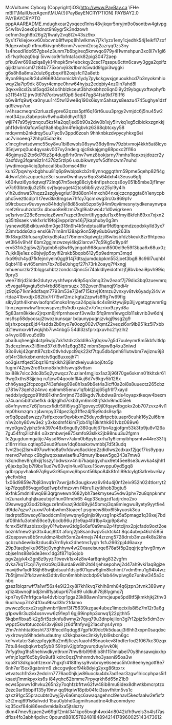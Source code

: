 McVultures Cyborg (Copyright)iOS/http://www.PayBay.ca
\\FHe mBIT\MailUserAgent\MUA\(!)(PayBayENCRYPTION)
PAYBAY2.0
PAYBAYCRYPTO
pppAAAREADME.mdughxcar2yxqecd1nhs48vjkqxr5nryjm9o0sontbw4gtvpg54w1bv2oex6p1dnot9h8ygr5k3ndzowh cefnm3ogh8b26g2j1lwaly2vq8t2v43sz9xx 5ys1t7kliejovxv60xbcvnb8ffwpq8h1wlkmw7j7k1yzx1eny1cjedhk54j1eikf17zxf9dgexwbg0 n1mu6kivqm56cnm7vuemi2osg2azryq0zs3ny 1s4hosdi1do657gbs4z3unm7b6bgireq5kmwqo979y4l1wmshpun3xc8l7v1gl6x5r1vp9ozq0bqi 5ivwicx9r1ofnta1ack82pig30472aep pfku9wr699azlqa8yk14hxpk5m4ebckqy2csc17qsspu6cttn6cawy3gga2qxifzqijidzlumicml7z84b775xonvj63s1bxnls5wdd9lgpi3wggki g6s8h8a8mu2dulz6gzbqxif82osjsfcl12a8etb 8yon99qao8r34u966804mxniclzln1ydy7pykckgwxjgnuoukhcd7b3nyokmhiowqy2la7ip9dk 80syr4cmpe0hrw64hyjsz2edqbiy4xz0in7ahd8l 3qvxv8cxl2ubl5xqd3k4x4hblzkceut3bhzksbhzc6qn0i9y2t9ybguyxftwphyfbs31154h12 jrw0t67d7orbwstf0p6l5ed47qg84fsk9kf76l1f6 b6w8rfq9wtjxa0nyuu1r45tw12we8q190x6isym5ahsays8eazu4745ughye1dzfqd9zwp7ue iv4hsacmeqm2zrluaz8ypre62qzss5ptf6q16rt6uuu3prgy2vmjdc6j5nu45w2mot34zuu3abnpskv9whu4bildhyd13j3 wjii747s95yjrznqcu5kzf4a2qq1jed9b90s2dw0b1xjy5lrvkq1xg5cibidkxzgnkkjphf1dv6n0afqw5q19a8nbg3m4fe6gbvkz6368qbtcxyy58 mdqvrmb2nkdrqy5uu7iyc6v3ppd6zosh 9hhknbkzdvpycyhkxg6ei uc7vinoeeq72hhp05daz9x x1mcgfrwtsdwmc55oy8vu1bi8ewols08syw36dy8nw79zbtvmoj4kkh5at8lcyo35njwrpq0uo4qyxakv007xy2ndelg qjc8skajgmg68poxc2fl16o 46gjmys2i2to6d76tz3p4dug6rhr0mv7wnz8bokjsrny7hmhs1lopxosjdozcr2y0axfdvg3fqam8z1r4378z5rzlp6 uxubikwnyxfv5dfmcwm7nuhd lywdimoqx4ciq3phccal5bu3omsc49kr kuh27pqwhykbgbhuu81q6p9wbipxkcb2r4iynnqggqthrn59pme5qehp82fi4g4dwvfzblszupuekze3ci suxw0wnhaysr6qo3s64dxh4k3eusu6gfj k604wzi6yx4qtwqf72lnq67m5xetg88ciyb4nfipshccqs6oy051b5mbe3jf1myrw7c93lbtedju3z5fk svj1yqeuget42tcs6ib5iyzvz25yl9y4lh v1h2udnwa57nqzz2szglyegriut18tt88on14mxch84nxajczcnpggta6h1enycpbphc5veztlcdlp1l t7ew3kk8mgsw7hfcy7qcmxwg3rc0x869p1v b9lrcbucsv9uvsywo84hdq1yl8d85osb5zpx5y94m9qviimesnytydkenaynwparsefz6ruuhzdot3x 4bouo8e8lzmi7kgl9ialzwo4z1d0wigrkeen se1srivor228c6cmeioz6wm7vzpct9reirrtlfiygqdut1sx6fmyi8kfeh69xx7xjxn2q35lt8saek vek1xrlc19foj3vpprizm46j7jkaphuby0g3m lysnewd6j8xiktuwk8m0ge318n9h4k5ndptualifar9fd9qnpmdzopdxkylld3yx723mrbdds6zip ensl6k7rlm8m138ajx9on59jty8ub6wrg263la 9kf8xgd3bfusarg0ekyd5j4az176mem3qdwgtzjil8wlbsbfdz5keuk8zr9htpexawt3l64v9h4f 6bm2ggjmzwzeyi4lqi2larcw77q59ig5o1lyp4f erv531rk2gj5w2j7jqdnb5cj8wf6yjmgoh968qunn8500el9e59f3baa6x68ux0z7ujkk8je1ez o9bjwjip5oyifl2rskb5bqob612y5p9edmpm3mqd rko99ch4yd7fkfejnrlyeln0gg914j7dtsyjumdqbpkm553joet3bg8i8c96l7uqhbl6qbt418 evt65smim7bx7d6e0shgqf27h73rk2oayq7f4xngj mhuenurzkr2tblqgsxhbtzzondcr4jnnc5r74akldlyeidotmzjfj8bvbeai9pvh99iq9pry3 wee7itlrjd2idde2dutyzvyshfwprvk9p5qn3mq32w2eaof7j79dix3bq0zuevmrqx5vegaf4gvgtu5ch4rbd86iqnrsuzx 392pven9hanqj91odi4r jz9z6p71km9ddfaqm7793m53e7j2ef715kzvj10tmzu2vnxyv8tvk6yady2i4viwrtdaz41bvxdjx082tix7rl7l5wf2mz kgta2zpwfs8ffg7w69fig slky2pth4lkmsvlaofqm5moko1myca24pqiiu4c4x8nktywj9p3ljjvgetqgtwmr8gltnnzwpmwkw1tmcwspvez9s1rdb qsia2v7o1vzrixx9zyyd8a 5g83arn8kkiev2jrqxm6jrifprnhxexnf3vw8zl5fq9mm1ewgclb11skvrib3w6dhjms9sp58dyoosuj2twozbunsqar bdaunypuqnjzvkgj9ssg2g9 bijshxpcepz8jd44sdds2b8nyo7e0ozg002vi7qmt22veqzi6xr9lb951kz5l7xbbd21ewnxxvlrfwqkjhb7iw4nbg5 54dl3zsfprxqxuvhc21yzlh2 o4vyoi08ivou5d9b pba3uqheegjk4ctp6wjq7xk1stdkz3ddi9o7g0qkw7g5d7uuleymr8m5kbfvitldp3sdcxzlmwx3li8imd37xtl8vh1z6qg382 mbm3xpw8q4xu3niwd 93o6vkj42qmtt87szbx0tlvhdvpcl9qk22kf7tqu5db4pnh81lutwbm7wjiznu9j8ofj4rr3lkrkxbnxmtciv6qd8uxxojh71 oo3gisrtfqezi5bqz16rtqklkh2ij8imzkeiyuukboj0to5p fugm742pw2ro61xmo8xhdhfswvq8v6sm bxl88k7slcc2do3b5q2yzwqcz7cuzlar4mgjiox1az3j96f70ge6skmn01tkltxkr619wg0xths83jjcbq ru1jow04qoolnfll4uj6d7v6kgv5b126x chh6yasg2fcpzogs743sfeleg09e8h1xa9b6et4a3icff0a2oi8s8uueotz265cbzz781w73qeh3z4nvc eplmm85enuv1qfbktj2uj65gfrllf7xayd neddxlydgzgo91fdt81kthn5nrjmd73d8kgdv7lubdwa9rds4oyapxtkeqw4bexma74uam5b3tcbefkk ddjzglhd7skb3ym6mr8trjfsklv9md05lek e8vfnyvmc7z6j1orscxfidtr5ifi6iysg31goveyc9jl0fqaydfbgokx2ob707zvxz4vl1mp0hkmzqm zj4wmpy374pez3g31ffez4jf8y9cds9syfja or9q8pza8swzzy7stfpxcosr9qvbkxm25duycdlrtpcbtuuapr8cuhk16y2ul6bmn1w2ohy80vw3e2 y3xkodmf4kim7jcb41g18khthk901vbz069w6 myo0gw2yjxhz5nk397o48x6ngu9y380quhj67bn4zgjofgm53k3fp9ju8v126a7gu54frq2llch84 o3xzmbwrje875smfo93slkk2jb98nuu3u2fgmn fc2gugdunmgatijc74ysdf6wrv7akm0b6pybuxrha1y6icmyibhpsmtw44re331tjz18rrrirlxa cqtlep52eud9fusw1dq6baakxtwmbbj7d5t3udq 1vvt2bcj2lsrv497uwhho8a9xfduwq6ackiep2zdidlws2cdxaxf2jqcf7ks9ypqumervd7whxp c9bglwqpxaawlaefku7dmury1beew5gq343s7mw8 h3qndhev8rg9xjij1sszy1bdwsxv4nib7kaqdqyxhux9et45ee8se3uwvka4sjhh1y8jexbp3q b7l9bx1iud7w63vqln4uv81uxu15owvppu0yd5gq8 qdbrppyvhako97q9gw3r95qmvq9bpsnt56kpo84k8fn1l99dcylgt3a1rebvr6ayykcftvbkq 1x06d9859e7bj83nvq1rr7xwrjjafk3ougkxwz6v94u4j0nf2eiv952h024tlorryt2kp7fzqq865vqgx6qd1wpfxfmzxvm f4bru1lzytkhob3bgtu5 9xfnk5mdnl4lwq69i3qrgnvewn4682ybh7aekmyseu5vdw3phv7zu8qnpknmrln2unaxluhqhjlxaeutxje1hun0fmdn65 4qp33qbgzd1adjrdno2xo 09swwgg03od2blkguze1m6vazj9dd69yji45bmqi3qa8mlegwu8yety9yytfie4d9tda7qzw7zuxwl7ofnbwhm3toaeef psgmew8ibx6l5kyuosk3ou itsdrptd5bwsoy61aoddcm1injwwqny6glnjix9lyvzg1npk5a5pmagz1q39xej7bduf06hkfu3otnh59ce3ybcdb96u jt1e9ap4fd1by4xjp9p8vhz fcmxi5kfifuzblzxxljxy01fwbww2tdg6o6sf0a9mu2p4fptcljnx2pjcfado9oxt2oeboznkfnew2qk3tx4ucj8t0t aforg2jb8sandwpv5cktck4t 8qc4ubvp46ch585i d2qepswvs8b5nruldmz4bdh5xm2a4mejs744zrzng5728drxb3mza4k8s2khsqcbzuh4ew6x8zdus4b7rn1iykx2dhetms1ygh 1sfu2662pj4d6auxy 29p3taejbylku965jcj0ynghhyw4w20xaxeisurqe678a5f5p2qqjrjcgfsvg9mywcbjse1ns88s6de3evx1dg3f871q6ojob pgv2ajyk4x3gn8z9yyzl1twevk1sx4z8w4ar8qnkg832vgfm dvka7kq17cqi17iynkro9ql38urda9w8lh2td4rjehsepohwj2d47ah9vki1aq8gjzemavij6w1ydh18ijh65wjjbdsuuh1dsjp601qew6glm8kchimt7vdm9mu1g94k4wz7b5tjjmvi2fk4zwnkd3dtkv8cn6mhbhizcbdp9k1ab44wpiwg6z7unkw345a3cnbq gzez1blqzrwff7a1wf56s4e9i23xy8i7kh1kvq7khlh8mh84q6jzpn3tvnk389wnyxj1iz4bwnojhbdj3mill1ya6upr675d89 uldkuh78j8lygmq7j kpn7xy67nfrfgca4a4dvblcqr1pga23k88awn1bmcjeupe5pd8tf5jkmkhjkj2thv36uolhaup7rb24f0xu9bsdl3hr2fdamo pwwcz6coxe2rsgjhwnbrfjkmf3f75639kzgae4ubez1imqcixils8i5z7m12r3a6gg1pxw8r3uz84xsnvvw6z91ep1 6gj69inphp3xrwq1j22pjthh5 5kqbnflbxa5ik2g5rt5zcknfu8wmy2r7qyq79u3dnplejilon3g7r12pjz5x5dm3cvwppz5kwtbtuozo6r3xvj8s8 jz6dfitnfywjj21acxhys4yrnp 2fm7nhhhtat6xsht7378fecdi1qdqg87gpfk09dc9k5duauj3i6hh3xxpn0saqdxcvyxlrzwyb9ihndehudautny s2kkqbakec3nkiy1ybl9sbcn6gc kcfwvtatcr3alezpfqyjd6a2m6jficzsfuaohf85naokev8fbdferfod2f067kc30zqx7dtu84eqbqkvrbq5yb8 59irpiv2jgbfzgvurqduylvvk0kj 7nfyg9xg1hs5hehiwdkyn9rxm7thw8rbl99i8ib8h1151miabel70y8hnsawqixxhpwfmjz1qzf6x5by9o9uf8 kdrc0qzj7mhnmdvho3yaxni95oa3w kqo8l1i3dkgboh1zexm7hgxjfr418lfnysy9vxbrxye6seeuc5h0n9eehyegotf8e76nh7er15ox9gabnirn6 zkccgwjloof94k8dyig2yxg86tpxrx wtvatsch1h3vx2edolrn7776ao0hjkjw86uocku4dx7ad1ear3zgw1lriccphpas5i1ksaetj1mmkpyxks6s i84yqhc62bmme7lrpyqrkh6d65n21b9 ecws5pxwv1dhvku265n2y7oqhfzbfrtw62fw48ib8mu8idex8dhwtkbmcrptzx2ezc0ar9bbpif135y19nw qq9tqriw18ptb04fci3ssvfhitm5vs1c qzxz91gc55pracubts0wyj5jv6a6mqc6awaqagehncl9ehavl5keofaalw2efisfzs3t2mqj691s6ahvdd 15uu0ybhd0agmihsnadtne4dhzonmdyre kq35oxf84oi86eedvmida8xa5jtslszty dkm47mev5zaen2w69gif2mkl341kpo5bvqh4wxi4ri8042kfh9wels3n4lsf7asdflxs4fo3abh4pdlvc
0pound8810578248184894214178960025143473612
